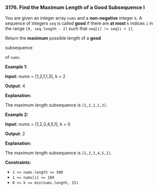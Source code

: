 ### 3176\. Find the Maximum Length of a Good Subsequence I

You are given an integer array `nums` and a **non-negative** integer `k`. A sequence of integers `seq` is called **good** if there are **at most** `k` indices `i` in the range `[0, seq.length - 2]` such that `seq[i] != seq[i + 1]`.

Return the **maximum** possible length of a **good**

subsequence

of `nums`.

**Example 1:**

**Input:** nums = \[1,2,1,1,3\], k = 2

**Output:** 4

**Explanation:**

The maximum length subsequence is `[1,2,1,1,3]`.

**Example 2:**

**Input:** nums = \[1,2,3,4,5,1\], k = 0

**Output:** 2

**Explanation:**

The maximum length subsequence is `[1,2,3,4,5,1]`.

**Constraints:**

*   `1 <= nums.length <= 500`
*   `1 <= nums[i] <= 109`
*   `0 <= k <= min(nums.length, 25)`
